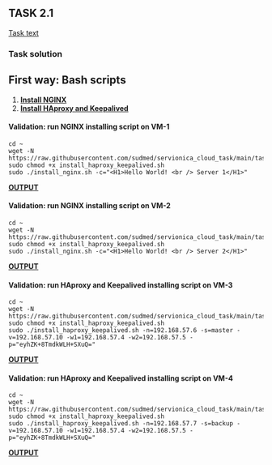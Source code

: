 ## TASK 2.1
[Task text](task_text_2.1.png)


### Task solution


## First way: Bash scripts
1. **[Install NGINX](install_nginx.sh)**
2. **[Install HAproxy and Keepalived](install_haproxy_keepalived.sh)**

#### Validation: run NGINX installing script on VM-1
```console
cd ~
wget -N https://raw.githubusercontent.com/sudmed/servionica_cloud_task/main/task_2.1/install_haproxy_keepalived.sh
sudo chmod +x install_haproxy_keepalived.sh
sudo ./install_nginx.sh -c="<H1>Hello World! <br /> Server 1</H1>"
```
[**OUTPUT**](VM-1_output.txt)  


#### Validation: run NGINX installing script on VM-2
```console
cd ~
wget -N https://raw.githubusercontent.com/sudmed/servionica_cloud_task/main/task_2.1/install_haproxy_keepalived.sh
sudo chmod +x install_haproxy_keepalived.sh
sudo ./install_nginx.sh -c="<H1>Hello World! <br /> Server 2</H1>"
```
[**OUTPUT**](VM-2_output.txt)  


#### Validation: run HAproxy and Keepalived installing script on VM-3
```console
cd ~
wget -N https://raw.githubusercontent.com/sudmed/servionica_cloud_task/main/task_2.1/install_haproxy_keepalived.sh
sudo chmod +x install_haproxy_keepalived.sh
sudo ./install_haproxy_keepalived.sh -n=192.168.57.6 -s=master -v=192.168.57.10 -w1=192.168.57.4 -w2=192.168.57.5 -p="eyhZK+8TmdkWLH+SXuQ="
```
[**OUTPUT**](VM-3_output.txt)  


#### Validation: run HAproxy and Keepalived installing script on VM-4
```console
cd ~
wget -N https://raw.githubusercontent.com/sudmed/servionica_cloud_task/main/task_2.1/install_haproxy_keepalived.sh
sudo chmod +x install_haproxy_keepalived.sh
sudo ./install_haproxy_keepalived.sh -n=192.168.57.7 -s=backup -v=192.168.57.10 -w1=192.168.57.4 -w2=192.168.57.5 -p="eyhZK+8TmdkWLH+SXuQ="
```
[**OUTPUT**](VM-4_output.txt)  
